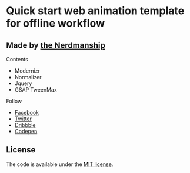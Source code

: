 # Quick start web animation template for offline workflow

## Made by [the Nerdmanship](https://nerdmanship.com/)

Contents
* Modernizr
* Normalizer
* Jquery
* GSAP TweenMax

Follow
* [Facebook](http://www.facebook.com/nerdmanship)
* [Twitter](http://www.twitter.com/stromqvist)
* [Dribbble](http://www.dribbble.com/nerdmanship)
* [Codepen](http://www.codepen.io/nerdmanship)

## License

The code is available under the [MIT license](LICENSE.txt).